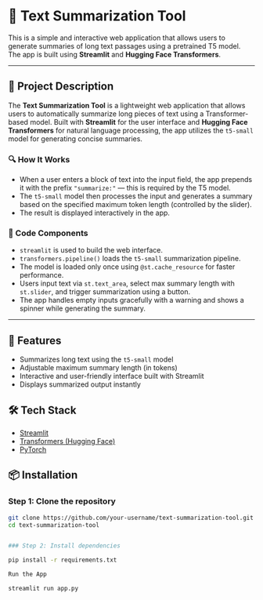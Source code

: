 # 📝 Text Summarization Tool

This is a simple and interactive web application that allows users to generate summaries of long text passages using a pretrained T5 model. The app is built using **Streamlit** and **Hugging Face Transformers**.

---

## 📖 Project Description

The **Text Summarization Tool** is a lightweight web application that allows users to automatically summarize long pieces of text using a Transformer-based model. Built with **Streamlit** for the user interface and **Hugging Face Transformers** for natural language processing, the app utilizes the `t5-small` model for generating concise summaries.

### 🔍 How It Works

- When a user enters a block of text into the input field, the app prepends it with the prefix `"summarize:"` — this is required by the T5 model.
- The `t5-small` model then processes the input and generates a summary based on the specified maximum token length (controlled by the slider).
- The result is displayed interactively in the app.

### 🔧 Code Components

- `streamlit` is used to build the web interface.
- `transformers.pipeline()` loads the `t5-small` summarization pipeline.
- The model is loaded only once using `@st.cache_resource` for faster performance.
- Users input text via `st.text_area`, select max summary length with `st.slider`, and trigger summarization using a button.
- The app handles empty inputs gracefully with a warning and shows a spinner while generating the summary.

---

## 🚀 Features

- Summarizes long text using the `t5-small` model
- Adjustable maximum summary length (in tokens)
- Interactive and user-friendly interface built with Streamlit
- Displays summarized output instantly

## 🛠️ Tech Stack

- [Streamlit](https://streamlit.io/)
- [Transformers (Hugging Face)](https://huggingface.co/transformers/)
- [PyTorch](https://pytorch.org/)

## 📦 Installation

### Step 1: Clone the repository

```bash
git clone https://github.com/your-username/text-summarization-tool.git
cd text-summarization-tool


### Step 2: Install dependencies

pip install -r requirements.txt

Run the App

streamlit run app.py
